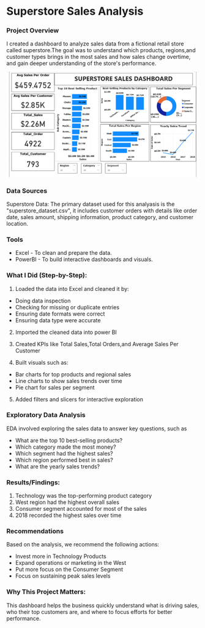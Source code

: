 # Superstore Sales Analysis

### Project Overview

I created a dashboard to analyze sales data from a fictional retail store called superstore.The goal was to understand which products, regions,and customer types brings in the most sales and how sales change overtime, and gain deeper understanding of the store's performance.

![image alt](https://github.com/Esangbedo-Oseremen/Superstore-Sales-Dashboard/blob/d4781ced2e5e2b52c4eafc895f315ccb291b4dca/Superstore%20Dasboard.png)


### Data Sources

Superstore Data: The primary dataset used for this analyasis is the "superstore_dataset.csv", it includes customer orders with details like order date, sales amount, shipping information, product category, and customer location.

### Tools

- Excel - To clean and prepare the data.
- PowerBI - To build interactive dashboards and visuals.


### What I Did (Step-by-Step):

1. Loaded the data into Excel and cleaned it by:
- Doing data inspection
- Checking for missing or duplicate entries
- Ensuring date formats were correct
- Ensuring data type were accurate

2. Imported the cleaned data into power BI	
            
3. Created KPIs like Total Sales,Total Orders,and Average Sales Per Customer	

4. Built visuals such as:
 - Bar charts for top products and regional sales
 - Line charts to show sales trends over time
 - Pie chart for sales per segment

  5. Added filters and slicers for interactive exploration

### Exploratory Data Analysis

EDA involved exploring the sales data to answer key questions, such as

- What are the top 10 best-selling products?
- Which category made the most money?
- Which segment had the highest sales?
- Which region performed best in sales?
- What are the yearly sales trends?
     
 ### Results/Findings:

1. Technology was the top-performing product category
2. West region had the highest overall sales
3. Consumer segment accounted for most of the sales
4. 2018 recorded the highest sales over time

### Recommendations

Based on the analysis, we recommend the following actions:
- Invest more in Technology Products
- Expand operations or marketing in the West
- Put more focus on the Consumer Segment
- Focus on sustaining peak sales levels

### Why This Project Matters:

This dashboard helps the business quickly understand what is driving sales, who their top customers are, and where to focus efforts for better performance.

  


